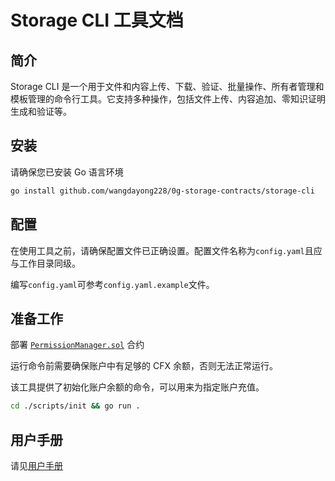 # Storage CLI 工具文档

## 简介

Storage CLI 是一个用于文件和内容上传、下载、验证、批量操作、所有者管理和模板管理的命令行工具。它支持多种操作，包括文件上传、内容追加、零知识证明生成和验证等。

## 安装

请确保您已安装 Go 语言环境

```sh
go install github.com/wangdayong228/0g-storage-contracts/storage-cli
```

## 配置

在使用工具之前，请确保配置文件已正确设置。配置文件名称为`config.yaml`且应与工作目录同级。

编写`config.yaml`可参考`config.yaml.example`文件。

## 准备工作

部署 [`PermissionManager.sol`](https://github.com/conflux-fans/zerog-storage-tool-contract) 合约

运行命令前需要确保账户中有足够的 CFX 余额，否则无法正常运行。

该工具提供了初始化账户余额的命令，可以用来为指定账户充值。
```sh
cd ./scripts/init && go run .
```

## 用户手册
请见[用户手册](./doc/guide.md)